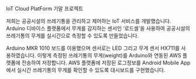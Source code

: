 IoT Cloud PlatForm 기말 프로젝트

저희는 공공시설의 쓰레기통을 관리하고 제어하는 IoT 서비스를 개발했습니다. 
Arduino 디바이스 플랫폼에서 무게를 감지하는 센서인 ‘로드셀’을 사용하여 공공시설의 쓰레기통의 무게를 실시간으로 측정할 수 있도록 만들었습니다.

Arduino MKR 1010 보드를 이용했으며 센서로는 LED 그리고 무게 센서 HX711를 사용하였습니다. 
이렇게 측정된 쓰레기통의 무게(weight)를 Arduino와 연동된 AWS 플랫폼에 전송하여 저장합니다. 
AWS 플랫폼에 저장된 로그정보를 Android Mobile App에서 실시간 쓰레기통의 무게를 확인할 수 있도록 대시보드를 구현했습니다. 

